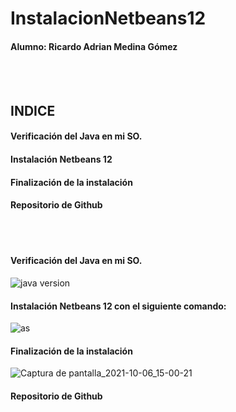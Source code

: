 # InstalacionNetbeans12
#### Alumno: Ricardo Adrian Medina Gómez
<br>
<br>

## INDICE

#### Verificación del Java en mi SO.
#### Instalación Netbeans 12
#### Finalización de la instalación
#### Repositorio de Github
<br>
<br>


#### Verificación del Java en mi SO.

![java version](https://user-images.githubusercontent.com/78496018/136189720-66833a76-0a8e-40b0-a34f-e1f2b0dc59a4.png)


#### Instalación Netbeans 12 con el siguiente comando:

![as](https://user-images.githubusercontent.com/78496018/136190114-e880cadb-9fad-458e-bc22-86f8488b28c7.jpg)


#### Finalización de la instalación

![Captura de pantalla_2021-10-06_15-00-21](https://user-images.githubusercontent.com/78496018/136218906-c5c20523-28fd-4b09-9519-4e17f4240a18.jpg)


#### Repositorio de Github











